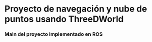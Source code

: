 # Proyecto de navegación y nube de puntos usando ThreeDWorld

### Main del proyecto implementado en ROS
